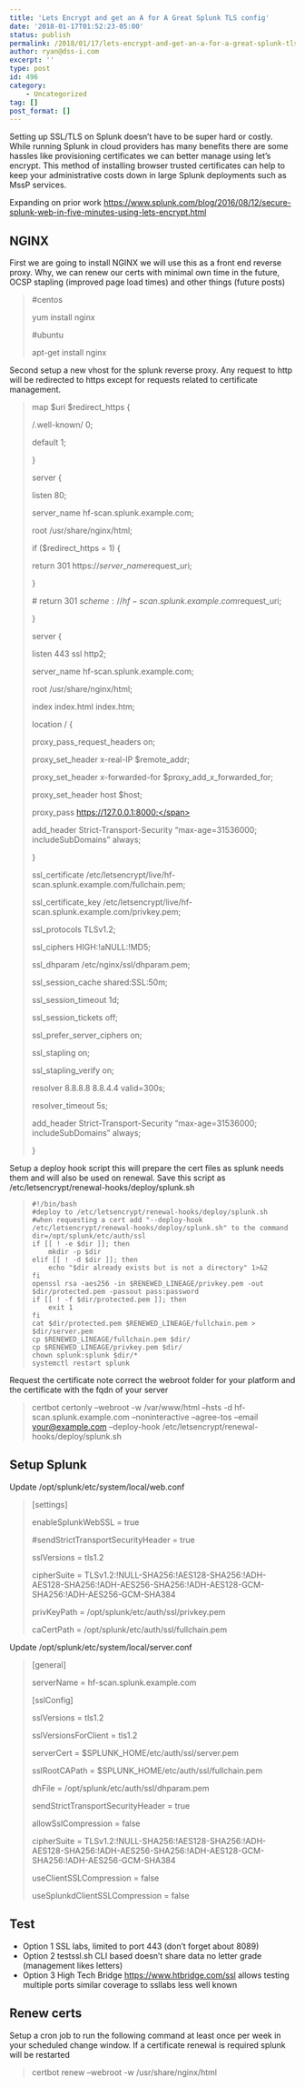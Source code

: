```yaml
---
title: 'Lets Encrypt and get an A for A Great Splunk TLS config'
date: '2018-01-17T01:52:23-05:00'
status: publish
permalink: /2018/01/17/lets-encrypt-and-get-an-a-for-a-great-splunk-tls-config
author: ryan@dss-i.com
excerpt: ''
type: post
id: 496
category:
    - Uncategorized
tag: []
post_format: []
---
```

Setting up SSL/TLS on Splunk doesn’t have to be super hard or costly. While running Splunk in cloud providers has many benefits there are some hassles like provisioning certificates we can better manage using let’s encrypt. This method of installing browser trusted certificates can help to keep your administrative costs down in large Splunk deployments such as MssP services.

Expanding on prior work <https://www.splunk.com/blog/2016/08/12/secure-splunk-web-in-five-minutes-using-lets-encrypt.html>

NGINX
-----

First we are going to install NGINX we will use this as a front end reverse proxy. Why, we can renew our certs with minimal own time in the future, OCSP stapling (improved page load times) and other things (future posts)

> \#centos
> 
> yum install nginx
> 
> \#ubuntu
> 
> apt-get install nginx

Second setup a new vhost for the splunk reverse proxy. Any request to http will be redirected to https except for requests related to certificate management.

> <span class="s1">map $uri $redirect\_https {</span>
> 
> <span class="s1"><span class="Apple-converted-space"> </span>/.well-known/<span class="Apple-converted-space"> </span>0;</span>
> 
> <span class="s1"><span class="Apple-converted-space"> </span>default<span class="Apple-converted-space"> </span>1;</span>
> 
> <span class="s1">}</span>
> 
> <span class="s1">server {</span>
> 
> <span class="s1"><span class="Apple-converted-space"> </span>listen <span class="Apple-converted-space"> </span>80;</span>
> 
> <span class="s1"><span class="Apple-converted-space"> </span>server\_name<span class="Apple-converted-space"> </span>hf-scan.splunk.example.com;</span>
> 
> <span class="s1"><span class="Apple-converted-space"> </span>root /usr/share/nginx/html;</span>
> 
> <span class="s1"><span class="Apple-converted-space"> </span>if ($redirect\_https = 1) {</span>
> 
> <span class="s1"><span class="Apple-converted-space"> </span>return 301 https://$server\_name$request\_uri;</span>
> 
> <span class="s1"><span class="Apple-converted-space"> </span>}</span>
> 
> <span class="s1">\#<span class="Apple-converted-space"> </span>return <span class="Apple-converted-space"> </span>301 $scheme://hf-scan.splunk.example.com$request\_uri;</span>
> 
> <span class="s1">}</span>
> 
> <span class="s1">server {</span>
> 
> <span class="s1"><span class="Apple-converted-space"> </span></span>
> 
> <span class="s1"><span class="Apple-converted-space"> </span>listen 443 ssl http2;</span>
> 
> <span class="s1"><span class="Apple-converted-space"> </span>server\_name hf-scan.splunk.example.com;</span>
> 
> <span class="s1"><span class="Apple-converted-space"> </span>root /usr/share/nginx/html;</span>
> 
> <span class="s1"><span class="Apple-converted-space"> </span>index index.html index.htm;</span>
> 
> <span class="s1"><span class="Apple-converted-space"> </span>location / {</span>
> 
> <span class="s1"><span class="Apple-converted-space"> </span>proxy\_pass\_request\_headers on;</span>
> 
> <span class="s1"><span class="Apple-converted-space"> </span>proxy\_set\_header x-real-IP $remote\_addr;</span>
> 
> <span class="s1"><span class="Apple-converted-space"> </span>proxy\_set\_header x-forwarded-for $proxy\_add\_x\_forwarded\_for;</span>
> 
> <span class="s1"><span class="Apple-converted-space"> </span>proxy\_set\_header host $host;</span>
> 
> <span class="s1"><span class="Apple-converted-space"> </span>proxy\_pass https://127.0.0.1:8000;</span>
> 
> <span class="s1"><span class="Apple-converted-space"> </span>add\_header Strict-Transport-Security “max-age=31536000; includeSubDomains” always;</span>
> 
> <span class="s1"><span class="Apple-converted-space"> </span>}</span>
> 
> <span class="s1"><span class="Apple-converted-space"> </span></span>
> 
> <span class="s1"><span class="Apple-converted-space"> </span></span>
> 
> <span class="s1"><span class="Apple-converted-space"> </span>ssl\_certificate <span class="Apple-converted-space"> </span>/etc/letsencrypt/live/hf-scan.splunk.example.com/fullchain.pem;</span>
> 
> <span class="s1"><span class="Apple-converted-space"> </span>ssl\_certificate\_key /etc/letsencrypt/live/hf-scan.splunk.example.com/privkey.pem;</span>
> 
> <span class="s1"><span class="Apple-converted-space"> </span>ssl\_protocols <span class="Apple-converted-space"> </span>TLSv1.2;</span>
> 
> <span class="s1"><span class="Apple-converted-space"> </span>ssl\_ciphers <span class="Apple-converted-space"> </span>HIGH:!aNULL:!MD5;</span>
> 
> <span class="s1"><span class="Apple-converted-space"> </span>ssl\_dhparam /etc/nginx/ssl/dhparam.pem;</span>
> 
> <span class="s1"><span class="Apple-converted-space"> </span>ssl\_session\_cache shared:SSL:50m;</span>
> 
> <span class="s1"><span class="Apple-converted-space"> </span>ssl\_session\_timeout 1d;</span>
> 
> <span class="s1"><span class="Apple-converted-space"> </span>ssl\_session\_tickets off;</span>
> 
> <span class="s1"><span class="Apple-converted-space"> </span>ssl\_prefer\_server\_ciphers on;</span>
> 
> <span class="s1"><span class="Apple-converted-space"> </span>ssl\_stapling on;</span>
> 
> <span class="s1"><span class="Apple-converted-space"> </span>ssl\_stapling\_verify on;</span>
> 
> <span class="s1"><span class="Apple-converted-space"> </span>resolver 8.8.8.8 8.8.4.4 valid=300s;</span>
> 
> <span class="s1"><span class="Apple-converted-space"> </span>resolver\_timeout 5s;</span>
> 
> <span class="s1"><span class="Apple-converted-space"> </span>add\_header Strict-Transport-Security “max-age=31536000; includeSubDomains” always;</span>
> 
> <span class="s1">}</span>

Setup a deploy hook script this will prepare the cert files as splunk needs them and will also be used on renewal. Save this script as <span class="s1">/etc/letsencrypt/renewal-hooks/deploy/splunk.sh</span>

> ```
> #!/bin/bash
> #deploy to /etc/letsencrypt/renewal-hooks/deploy/splunk.sh
> #when requesting a cert add "--deploy-hook /etc/letsencrypt/renewal-hooks/deploy/splunk.sh" to the command
> dir=/opt/splunk/etc/auth/ssl
> if [[ ! -e $dir ]]; then
>     mkdir -p $dir
> elif [[ ! -d $dir ]]; then
>     echo "$dir already exists but is not a directory" 1>&2
> fi
> openssl rsa -aes256 -in $RENEWED_LINEAGE/privkey.pem -out $dir/protected.pem -passout pass:password
> if [[ ! -f $dir/protected.pem ]]; then
>     exit 1
> fi
> cat $dir/protected.pem $RENEWED_LINEAGE/fullchain.pem > $dir/server.pem
> cp $RENEWED_LINEAGE/fullchain.pem $dir/
> cp $RENEWED_LINEAGE/privkey.pem $dir/
> chown splunk:splunk $dir/*
> systemctl restart splunk
> ```

Request the certificate note correct the webroot folder for your platform and the certificate with the fqdn of your server

> certbot <span class="s1">certonly –webroot -w /var/www/html –hsts -d hf-scan.splunk.example.com </span><span class="s1">–noninteractive –agree-tos –email your@example.com </span><span class="s1">–deploy-hook /etc/letsencrypt/renewal-hooks/deploy/splunk.sh</span>

Setup Splunk
------------

Update /opt/splunk/etc/system/local/web.conf

> <span class="s1">\[settings\]</span>
> 
> <span class="s1">enableSplunkWebSSL = true</span>
> 
> <span class="s1">\#sendStrictTransportSecurityHeader = true</span>
> 
> <span class="s1">sslVersions = tls1.2</span>
> 
> <span class="s1">cipherSuite = TLSv1.2:!NULL-SHA256:!AES128-SHA256:!ADH-AES128-SHA256:!ADH-AES256-SHA256:!ADH-AES128-GCM-SHA256:!ADH-AES256-GCM-SHA384</span>
> 
> <span class="s1">privKeyPath =<span class="Apple-converted-space"> </span>/opt/splunk/etc/auth/ssl/privkey.pem</span>
> 
> <span class="s1">caCertPath = /opt/splunk/etc/auth/ssl/fullchain.pem</span>

Update /opt/splunk/etc/system/local/server.conf

> <span class="s1">\[general\]</span>
> 
> <span class="s1">serverName = hf-scan.splunk.example.com</span>
> 
> <span class="s1">\[sslConfig\]</span>
> 
> <span class="s1">sslVersions = tls1.2</span>
> 
> <span class="s1">sslVersionsForClient = tls1.2</span>
> 
> <span class="s1">serverCert = $SPLUNK\_HOME/etc/auth/ssl/server.pem</span>
> 
> <span class="s1">sslRootCAPath = $SPLUNK\_HOME/etc/auth/ssl/fullchain.pem</span>
> 
> <span class="s1">dhFile = /opt/splunk/etc/auth/ssl/dhparam.pem</span>
> 
> <span class="s1">sendStrictTransportSecurityHeader = true</span>
> 
> <span class="s1">allowSslCompression = false</span>
> 
> <span class="s1">cipherSuite = TLSv1.2:!NULL-SHA256:!AES128-SHA256:!ADH-AES128-SHA256:!ADH-AES256-SHA256:!ADH-AES128-GCM-SHA256:!ADH-AES256-GCM-SHA384</span>
> 
> <span class="s1">useClientSSLCompression = false</span>
> 
> <span class="s1">useSplunkdClientSSLCompression = false</span>

Test
----

- Option 1 SSL labs, limited to port 443 (don’t forget about 8089)
- Option 2 testssl.sh CLI based doesn’t share data no letter grade (management likes letters)
- Option 3 High Tech Bridge https://www.htbridge.com/ssl allows testing multiple ports similar coverage to ssllabs less well known

Renew certs
-----------

Setup a cron job to run the following command at least once per week in your scheduled change window. If a certificate renewal is required splunk will be restarted

> <span class="s1">certbot renew –webroot -w /usr/share/nginx/html</span>